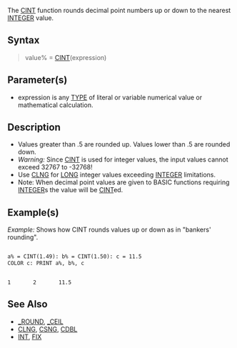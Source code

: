 The [CINT](CINT) function rounds decimal point numbers up or down to the nearest [INTEGER](INTEGER) value.  


## Syntax

>  value% = [CINT](CINT)(expression)


## Parameter(s)

* expression is any [TYPE](TYPE) of literal or variable numerical value or mathematical calculation.


## Description

* Values greater than .5 are rounded up. Values lower than .5 are rounded down.
* *Warning:* Since [CINT](CINT) is used for integer values, the input values cannot exceed 32767 to -32768! 
* Use [CLNG](CLNG) for [LONG](LONG) integer values exceeding [INTEGER](INTEGER) limitations.
* Note: When decimal point values are given to BASIC functions requiring [INTEGER](INTEGER)s the value will be [CINT](CINT)ed.


## Example(s)

*Example:* Shows how CINT rounds values up or down as in "bankers' rounding". 

```vb

a% = CINT(1.49): b% = CINT(1.50): c = 11.5
COLOR c: PRINT a%, b%, c 

```

```text

1       2       11.5

```



## See Also

* [_ROUND](_ROUND), [_CEIL](_CEIL)
* [CLNG](CLNG), [CSNG](CSNG), [CDBL](CDBL)
* [INT](INT), [FIX](FIX)




